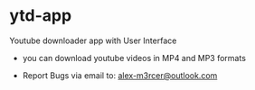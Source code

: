 # ytd-app


Youtube downloader app with User Interface

* you can download youtube videos in MP4 and MP3 formats


* Report Bugs via email to: alex-m3rcer@outlook.com

